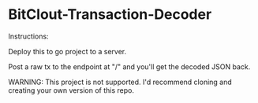# BitClout-Transaction-Decoder

Instructions: 

Deploy this to go project to a server. 

Post a raw tx to the endpoint at "/" and you'll get the decoded JSON back. 

WARNING: This project is not supported. I'd recommend cloning and creating your own version of this repo. 
